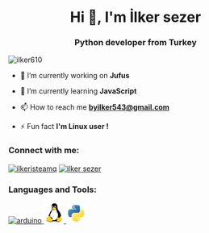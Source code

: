 <h1 align="center">Hi 👋, I'm İlker sezer</h1>
<h3 align="center">Python developer from Turkey</h3>

<p align="left"> <img src="https://komarev.com/ghpvc/?username=ilker610&label=Profile%20views&color=19d7f0&style=flat" alt="ilker610" /> </p>

- 🔭 I’m currently working on **Jufus**

- 🌱 I’m currently learning **JavaScript**

- 📫 How to reach me **byilker543@gmail.com**

- ⚡ Fun fact **I'm Linux user !**

<h3 align="left">Connect with me:</h3>
<p align="left">
<a href="https://instagram.com/ilkeristeamq" target="blank"><img align="center" src="https://raw.githubusercontent.com/rahuldkjain/github-profile-readme-generator/master/src/images/icons/Social/instagram.svg" alt="ilkeristeamq" height="30" width="40" /></a>
<a href="https://www.youtube.com/c/i̇lker sezer" target="blank"><img align="center" src="https://raw.githubusercontent.com/rahuldkjain/github-profile-readme-generator/master/src/images/icons/Social/youtube.svg" alt="i̇lker sezer" height="30" width="40" /></a>
</p>

<h3 align="left">Languages and Tools:</h3>
<p align="left"> <a href="https://www.arduino.cc/" target="_blank" rel="noreferrer"> <img src="https://cdn.worldvectorlogo.com/logos/arduino-1.svg" alt="arduino" width="40" height="40"/> </a> <a href="https://www.linux.org/" target="_blank" rel="noreferrer"> <img src="https://raw.githubusercontent.com/devicons/devicon/master/icons/linux/linux-original.svg" alt="linux" width="40" height="40"/> </a> <a href="https://www.python.org" target="_blank" rel="noreferrer"> <img src="https://raw.githubusercontent.com/devicons/devicon/master/icons/python/python-original.svg" alt="python" width="40" height="40"/> </a> </p>
